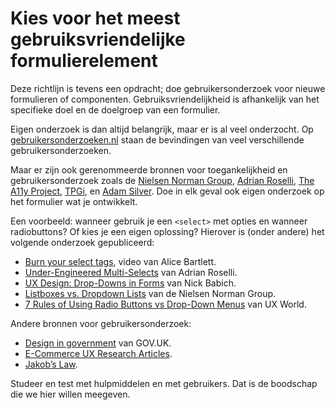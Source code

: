 # Kies voor het meest gebruiksvriendelijke formulierelement

Deze richtlijn is tevens een opdracht; doe gebruikersonderzoek voor nieuwe formulieren of componenten. Gebruiksvriendelijkheid is afhankelijk van het specifieke doel en de doelgroep van een formulier.

Eigen onderzoek is dan altijd belangrijk, maar er is al veel onderzocht.
Op [gebruikersonderzoeken.nl](http://gebruikersonderzoeken.nl/) staan de bevindingen van veel verschillende gebruikersonderzoeken.

Maar er zijn ook gerenommeerde bronnen voor toegankelijkheid en gebruikersonderzoek zoals de [Nielsen Norman Group](https://www.nngroup.com/topic/accessibility/), [Adrian Roselli](https://adrianroselli.com/), [The A11y Project](https://www.a11yproject.com/), [TPGi](https://www.tpgi.com/), en [Adam Silver](https://adamsilver.io/blog/). Doe in elk geval ook eigen onderzoek op het formulier wat je ontwikkelt.

Een voorbeeld: wanneer gebruik je een `<select>` met opties en wanneer radiobuttons? Of kies je een eigen oplossing? Hierover is (onder andere) het volgende onderzoek gepubliceerd:

- [Burn your select tags](https://www.youtube.com/watch?v=CUkMCQR4TpY), video van Alice Bartlett.
- [Under-Engineered Multi-Selects](https://adrianroselli.com/2022/05/under-engineered-multi-selects.html) van Adrian Roselli.
- [UX Design: Drop-Downs in Forms](https://uxplanet.org/ux-design-drop-downs-in-forms-c6943ec30037) van Nick Babich.
- [Listboxes vs. Dropdown Lists](https://www.nngroup.com/articles/listbox-dropdown/) van de Nielsen Norman Group.
- [7 Rules of Using Radio Buttons vs Drop-Down Menus](https://uxdworld.com/2018/05/06/7-rules-of-using-radio-buttons-vs-drop-down-menus/) van UX World.

Andere bronnen voor gebruikersonderzoek:

- [Design in government](https://designnotes.blog.gov.uk/) van GOV.UK.
- [E-Commerce UX Research Articles](https://baymard.com/blog).
- [Jakob’s Law](https://lawsofux.com/jakobs-law/).

Studeer en test met hulpmiddelen en met gebruikers. Dat is de boodschap die we hier willen meegeven.
